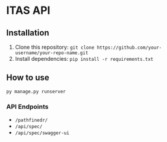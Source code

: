 # ITAS API

## Installation

1. Clone this repository: `git clone https://github.com/your-username/your-repo-name.git`
2. Install dependencies: `pip install -r requirements.txt`

## How to use
```
py manage.py runserver
```

### API Endpoints

- `/pathfinedr/`
- `/api/spec/`
- `/api/spec/swagger-ui`